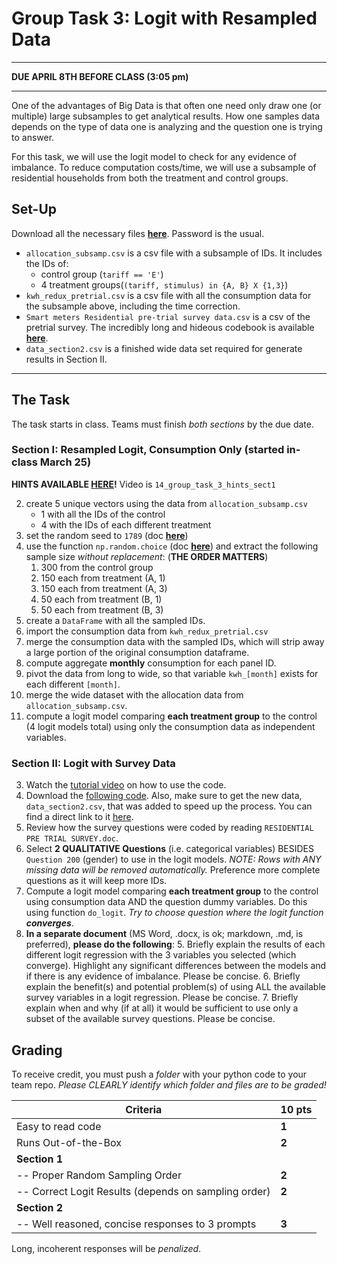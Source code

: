 # Group Task 3: Logit with Resampled Data

---

**DUE APRIL 8TH BEFORE CLASS (3:05 pm)**

---

One of the advantages of Big Data is that often one need only draw one (or multiple) large subsamples to get analytical results. How one samples data depends on the type of data one is analyzing and the question one is trying to answer.

For this task, we will use the logit model to check for any evidence of imbalance. To reduce computation costs/time, we will use a subsample of residential households from both the treatment and control groups.

## Set-Up
Download all the necessary files [**here**](https://www.dropbox.com/sh/j34pxsi8azvudvw/AABm6Syp2cnxyig6sO-qGNFia?dl=0). Password is the usual.

- `allocation_subsamp.csv` is a csv file with a subsample of IDs. It includes the IDs of:
	- control group (`tariff == 'E'`)
	- 4 treatment groups(`(tariff, stimulus) in {A, B} X {1,3}`)
- `kwh_redux_pretrial.csv` is a csv file with all the consumption data for the subsample above, including the time correction.
- `Smart meters Residential pre-trial survey data.csv` is a csv of the pretrial survey. The incredibly long and hideous codebook is available [**here**](https://www.dropbox.com/s/t7f3f1kzv0em34b/RESIDENTIAL%20PRE%20TRIAL%20SURVEY.doc?dl=0).
- `data_section2.csv` is a finished wide data set required for generate results in Section II.

---

## The Task

The task starts in class. Teams must finish *both sections* by the due date.

### Section I: Resampled Logit, Consumption Only (started in-class March 25)

**HINTS AVAILABLE [HERE](https://www.dropbox.com/sh/ccrvzpz5ynym5gn/AACV-MjrL9X01TSBkfLl3CQLa?dl=0)!** Video is `14_group_task_3_hints_sect1`

2. create 5 unique vectors using the data from `allocation_subsamp.csv`
	- 1 with all the IDs of the control
	- 4 with the IDs of each different treatment
3. set the random seed to `1789` (doc [**here**](http://docs.scipy.org/doc/numpy/reference/generated/numpy.random.seed.html))
3. use the function `np.random.choice` (doc [**here**](http://docs.scipy.org/doc/numpy/reference/generated/numpy.random.choice.html)) and extract the following sample size *without replacement*: (**THE ORDER MATTERS**)
	1. 300 from the control group
	4. 150 each from treatment (A, 1)
	5. 150 each from treatment  (A, 3)
	2. 50 each from treatment (B, 1)
	3. 50 each from treatment (B, 3)
4. create a `DataFrame` with all the sampled IDs.
1. import the consumption data from `kwh_redux_pretrial.csv`
5. merge the consumption data with the sampled IDs, which will strip away a large portion of the original consumption dataframe.
6. compute aggregate **monthly** consumption for each panel ID.
7. pivot the data from long to wide, so that variable `kwh_[month]` exists for each different `[month]`.
8. merge the wide dataset with the allocation data from `allocation_subsamp.csv`.
9. compute a logit model comparing **each treatment group** to the control (4 logit models total) using only the consumption data as independent variables.

### Section II: Logit with Survey Data

3. Watch the [tutorial video](https://www.dropbox.com/sh/ccrvzpz5ynym5gn/AACV-MjrL9X01TSBkfLl3CQLa?dl=0) on how to use the code.
2. Download the [following code](https://github.com/ultinomics/Duke_PUBPOL590/blob/master/09_resampling_and_mle/task_3_hints/09_group_task_3_section_2.py). Also, make sure to get the new data, `data_section2.csv`, that was added to speed up the process. You can find a direct link to it [here](https://www.dropbox.com/s/afps1iokp48ko6k/data_section2.csv?dl=0).
1. Review how the survey questions were coded by reading `RESIDENTIAL PRE TRIAL SURVEY.doc`.
2. Select **2 QUALITATIVE Questions** (i.e. categorical variables) BESIDES `Question 200` (gender) to use in the logit models. *NOTE: Rows with ANY missing data will be removed automatically.* Preference more complete questions as it will keep more IDs.
4. Compute a logit model comparing **each treatment group** to the control using consumption data AND the question dummy variables. Do this using function `do_logit`. *Try to choose question where the logit function **converges***.
5. **In a separate document** (MS Word, .docx, is ok; markdown, .md, is preferred), **please do the following**: 
	5. Briefly explain the results of each different logit regression with the 3 variables you selected (which converge). Highlight any significant differences between the models and if there is any evidence of imbalance. Please be concise.
	6. Briefly explain the benefit(s) and potential problem(s) of using ALL the available survey variables in a logit regression. Please be concise.
	7. Briefly explain when and why (if at all) it would be sufficient to use only a subset of the available survey questions. Please be concise.

## Grading

To receive credit, you must push a *folder* with your python code to your team repo. *Please CLEARLY identify which folder and files are to be graded!*

|Criteria 								| 	10 pts  	|
|---------------------------------------|---------------|
|Easy to read code 						|	**1**  		|
|Runs Out-of-the-Box					|	**2**		|
|**Section 1**                      	|  				|
|		 -- Proper Random Sampling Order| 	**2**		|
|		 -- Correct Logit Results (depends on sampling order)		| 	**2**		|
|**Section 2**                      	|  					|
|		 -- Well reasoned, concise responses to 3 prompts		| 	**3**|

Long, incoherent responses will be *penalized*.
